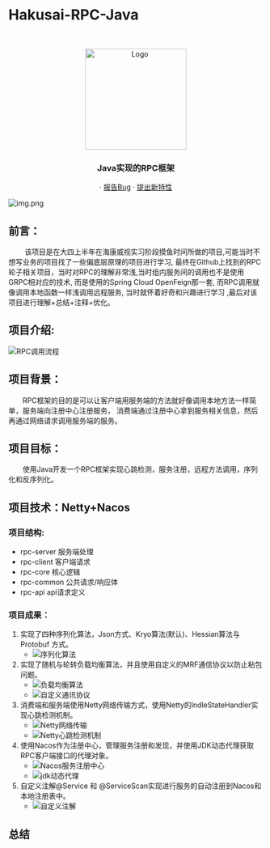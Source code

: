 # Hakusai-RPC-Java

<!-- PROJECT SHIELDS -->

<!-- PROJECT LOGO -->
<br />

<p align="center">
    <a href="https://github.com/hakusai22/hakusai-RPC-Java">
    <img src="https://fastly.jsdelivr.net/gh/hakusai22/image/qq.jpg" alt="Logo" width="200" height="200">
    </a>
    <h3 align="center">Java实现的RPC框架</h3>
  <p align="center">
    ·
    <a href="https://github.com/hakusai22/hakusai-RPC-Java/issues">报告Bug</a>
    ·
    <a href="https://github.com/hakusai22/hakusai-RPC-Java/issues">提出新特性</a>
  </p>

![img.png](images/language.png)

## 前言：<br>

&emsp;&emsp; 该项目是在大四上半年在海康威视实习阶段摸鱼时间所做的项目,可能当时不想写业务的项目找了一些偏底层原理的项目进行学习,
最终在Github上找到的RPC轮子相关项目，当时对RPC的理解非常浅,当时组内服务间的调用也不是使用GRPC相对应的技术,
而是使用的Spring Cloud OpenFeign那一套, 而RPC调用就像调用本地函数一样浅调用远程服务, 当时就怀着好奇和兴趣进行学习
,最后对该项目进行理解+总结+注释+优化。

## 项目介绍:

![RPC调用流程](images/img_8.png)

## 项目背景：

&emsp;&emsp;RPC框架的目的是可以让客户端用服务端的方法就好像调用本地方法一样简单，服务端向注册中心注册服务，
消费端通过注册中心拿到服务相关信息，然后再通过网络请求调用服务端的服务。

## 项目目标：

&emsp;&emsp;使用Java开发一个RPC框架实现心跳检测，服务注册，远程方法调用，序列化和反序列化。

## 项目技术：Netty+Nacos

### 项目结构:

- rpc-server 服务端处理
- rpc-client 客户端请求
- rpc-core 核心逻辑
- rpc-common 公共请求/响应体
- rpc-api api请求定义

### 项目成果：

1. 实现了四种序列化算法，Json方式、Kryo算法(默认)、Hessian算法与 Protobuf 方式。
    - ![序列化算法](images/img.png)
2. 实现了随机与轮转负载均衡算法，并且使用自定义的MRF通信协议以防止粘包问题。
    - ![负载均衡算法](images/img_1.png)
    - ![自定义通讯协议](images/img_2.png)
3. 消费端和服务端使用Netty网络传输方式，使用Netty的IndleStateHandler实现心跳检测机制。
    - ![Netty网络传输](images/img_3.png)
    - ![Netty心跳检测机制](images/img_6.png)
4. 使用Nacos作为注册中心，管理服务注册和发现，并使用JDK动态代理获取RPC客户端接口的代理对象。
    - ![Nacos服务注册中心](images/img_4.png)
    - ![jdk动态代理](images/img_7.png)
5. 自定义注解@Service 和 @ServiceScan实现进行服务的自动注册到Nacos和本地注册表中。
    - ![自定义注解](images/img_5.png)

## 总结
